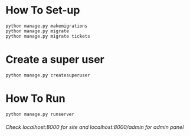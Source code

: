 # How To Set-up
`python manage.py makemigrations`
</br>
`python manage.py migrate`
</br>
`python manage.py migrate tickets`

# Create a super user
`python manage.py createsuperuser`

# How To Run
`python manage.py runserver`

###### Check localhost:8000 for site and localhost:8000/admin for admin panel

